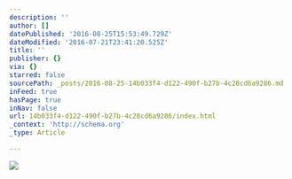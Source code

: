 ```yaml
---
description: ''
author: []
datePublished: '2016-08-25T15:53:49.729Z'
dateModified: '2016-07-21T23:41:20.525Z'
title: ''
publisher: {}
via: {}
starred: false
sourcePath: _posts/2016-08-25-14b033f4-d122-490f-b27b-4c28cd6a9286.md
inFeed: true
hasPage: true
inNav: false
url: 14b033f4-d122-490f-b27b-4c28cd6a9286/index.html
_context: 'http://schema.org'
_type: Article

---
```

![](https://the-grid-user-content.s3-us-west-2.amazonaws.com/88fd9322-c63e-4ed6-9fdf-8d32353d18ef.jpg)